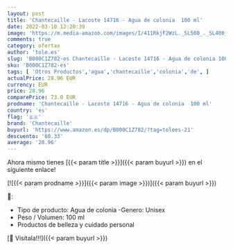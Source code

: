 ```yaml
---
layout: post
title: 'Chantecaille - Lacoste 14716 - Agua de colonia  100 ml'
date: 2022-03-10 12:20:39
image: 'https://m.media-amazon.com/images/I/411RkjF2WzL._SL500_._SL400_.jpg'
comments: true
category: ofertas
author: 'tole.es'
slug: 'B000C1Z782-es Chantecaille - Lacoste 14716 - Agua de colonia 100 ml'
sku: 'B000C1Z782-es'
tags: [ 'Otros Productos','agua','chantecaille','colonia','de', ]
actualPrice: 28.96 EUR
currency: EUR
price: 28.96
comparePrice: 73.0 EUR
prodname: 'Chantecaille - Lacoste 14716 - Agua de colonia  100 ml'
country: 'es'
flag: '🇪🇸'
brand: 'Chantecaille'
buyurl: 'https://www.amazon.es/dp/B000C1Z782/?tag=tolees-21'
descuento: '60.33'
average: '28.96'
---
```


Ahora mismo tienes [{{< param title >}}]({{< param buyurl >}}) en el siguiente enlace!

[![{{< param prodname >}}]({{< param image >}})]({{< param buyurl >}})

🔎:

- Tipo de producto: Agua de colonia -Genero: Unisex
- Peso / Volumen: 100 ml
- Productos de belleza y cuidado personal

[🛒 Visítala!!!]({{< param buyurl >}})
